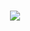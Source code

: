 <p align="center">
  <br>
  <a href="https://skillicons.dev">
    <img src="https://skillicons.dev/icons?i=python,linux,lua,arch,vscode" />
  </a>
</p>
